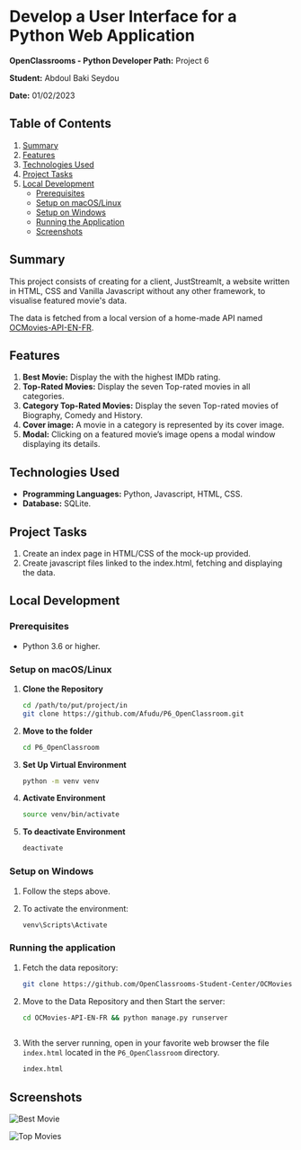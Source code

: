 # Develop a User Interface for a Python Web Application

**OpenClassrooms - Python Developer Path:** Project 6

**Student:** Abdoul Baki Seydou

**Date:** 01/02/2023 

## Table of Contents
1. [Summary](#summary)
2. [Features](#features)
3. [Technologies Used](#technologies-used)
4. [Project Tasks](#project-tasks)
5. [Local Development](#local-development)
   - [Prerequisites](#prerequisites)
   - [Setup on macOS/Linux](#setup-on-macoslinux)
   - [Setup on Windows](#setup-on-windows)
   - [Running the Application](#running-the-application)
   - [Screenshots](#screenshots)

## Summary
This project consists of creating for a client, JustStreamIt, a website written in HTML, 
CSS and Vanilla Javascript without any other framework, to visualise featured movie's data.

The data is fetched from a local version of a home-made API named [OCMovies-API-EN-FR](https://github.com/OpenClassrooms-Student-Center/OCMovies-API-EN-FR).

## Features
1. **Best Movie:** Display the with the highest IMDb rating.
2. **Top-Rated Movies:** Display the seven Top-rated movies in all categories.
3. **Category Top-Rated Movies:** Display the seven Top-rated movies of Biography, Comedy and History.
4. **Cover image:** A movie in a category is represented by its cover image.
5. **Modal:** Clicking on a featured movie’s image opens a modal window displaying its details.

## Technologies Used
- **Programming Languages:** Python, Javascript, HTML, CSS.
- **Database:** SQLite.

## Project Tasks
1. Create an index page in HTML/CSS of the mock-up provided.
2. Create javascript files linked to the index.html, fetching and displaying the data.

## Local Development

### Prerequisites
- Python 3.6 or higher.

### Setup on macOS/Linux

1. **Clone the Repository**
   ```bash
   cd /path/to/put/project/in
   git clone https://github.com/Afudu/P6_OpenClassroom.git

2. **Move to the folder**
   ```bash
   cd P6_OpenClassroom

3. **Set Up Virtual Environment**
   ```bash
   python -m venv venv
   
4. **Activate Environment**
   ```bash
   source venv/bin/activate
   
5. **To deactivate Environment**
   ```bash
   deactivate

### Setup on Windows

1. Follow the steps above.

2. To activate the environment:
   ```bash
   venv\Scripts\Activate

### Running the application

1. Fetch the data repository:
   ```bash
   git clone https://github.com/OpenClassrooms-Student-Center/OCMovies-API-EN-FR.git

2. Move to the Data Repository and then Start the server:
   ```bash
   cd OCMovies-API-EN-FR && python manage.py runserver
  
3. With the server running, open in your favorite web browser the file ```index.html``` located in the 
```P6_OpenClassroom``` directory.
   ```bash
   index.html

## Screenshots

![Best Movie](screenshots/best_movie.png "Best Movie")


![Top Movies](screenshots/top_movies.png "Top Movies")
